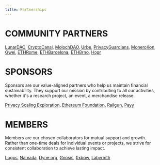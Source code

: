 ```yaml
---
title: Partnerships
---
```


# COMMUNITY PARTNERS

[LunarDAO](https://lunardao.net/), [CryptoCanal](https://lu.ma/cryptocanal), [MolochDAO](https://molochdao.com/), [Urbe](https://linktr.ee/urbe.eth), [PrivacyGuardians](http://privacyguardians.io/), [MoneroKon](https://monerokon.org/), [Gwei](https://gwei.cz/), [ETHRome](www.ethrome.org), [ETHBarcelona](https://www.ethbarcelona.com/), [ETHBrno](https://ethbrno.cz/), [Hopr](https://hoprnet.org/)

# SPONSORS

Sponsors are our value-aligned partners who help us maintain financial sustainability. They support our mission by contributing to all our activities, whether it's a research project, an event, a merchandise release.

[Privacy Scaling Exploration](https://pse.dev/), [Ethereum Foundation](https://ethereum.org/), [Railgun](https://railgun.org/), [Payy](https://polybaselabs.com/)

# MEMBERS

Members are our chosen collaborators for mutual support and growth. Rather than one-time deals for individual events or projects, we strive for consistent collaboration to achieve lasting impact.

[Logos](https://logos.co/), [Namada](https://namada.net/), [Dyne.org](https://dyne.org/), [Gnosis](https://www.gnosis.io/), [0xbow](https://www.0xbow.io/), [Labyrinth](https://www.labyrinth.technology/) 


